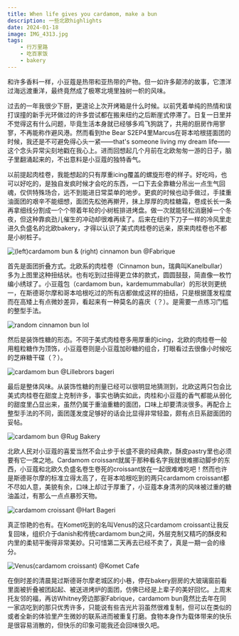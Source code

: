 ```yaml
---
title: When life gives you cardamom, make a bun
description: 一些北欧highlights
date: 2024-01-18
image: IMG_4313.jpg
tags:
    - 行万里路
    - 吃百家饭
    - bakery
---
```



和许多香料一样，小豆蔻是热带和亚热带的产物。但一如许多颠沛的故事，它漂洋过海远渡重洋，最终竟然成了极寒北境里独树一帜的风味。

过去的一年我很少下厨，更遑论上次开烤箱是什么时候。以前凭着单纯的热情和误打误撞的新手光环做过的许多尝试都在搬来纽约之后断崖式停滞了。日复一日里并不觉得这有什么问题，毕竟生活本身就已经够多鸡飞狗跳了，共用的厨房作用寥寥，不再能称作避风港。然而看到the Bear S2EP4里Marcus在哥本哈根搓面团的时候，我还是不可避免得心头一紧——that's someone living my dream life——这个念头异常尖刻地戳在我心上。进而回想起几个月前在北欧匆匆一游的日子，脑子里翻涌起来的，不出意料是小豆蔻的独特香气。

以前提起肉桂卷，我能想起的只有厚重icing覆盖的螺旋形卷的样子。好吃吗，也可以好吃的，是独自发疯时候才会吃的东西，一口下去全靠糖分吊出一点生气回魂，仅供特殊场合，远不到能进日常菜单的地步。更疯的时候也动手做过，手揉重油面团的艰辛不能细想，面团先松弛再擀开，抹上厚厚的肉桂糖霜，卷成长长一条再拿细线分割成一个个带着年轮的小树桩排进烤盘。做一次就能轻松消磨掉一个冬夜，但这种靠疯劲儿催生的冲动却很难再续了。后来在纽约下刀子一样的冷风里走进久负盛名的北欧bakery，才得以认识了美式肉桂卷的远亲，原来肉桂卷也不都是小树桩子。

![(left)cardamom bun & (right) cinnamon bun @Fabrique](IMG_7128.jpeg)

首先是面团折叠方式。北欧系的肉桂卷（Cinnamon bun，瑞典叫Kanelbullar）多为上图里这种扭结状。也有吃到过扭得更立体的款式，圆圆鼓鼓，简直像一枚竹编小绣球了。小豆蔻包（cardamom bun，kardemummabullar）的形状则更统一，在斯德哥尔摩和哥本哈根吃过的所有店都做成这样的扭结，只是根据蓬发程度而在高矮上有点微妙差异，看起来有一种莫名的喜庆（？）。是需要一点练习门槛的整型手法。

![random cinnamon bun lol](IMG_3442.jpeg)

然后是装饰性糖的形态。不同于美式肉桂卷多用厚重的icing，北欧的肉桂卷一般用粗粒糖作为顶饰，小豆蔻卷则是小豆蔻加砂糖的组合，打眼看过去很像小时候吃的芝麻糖干碟（？）。

![cardamom bun @Lillebrors bageri](IMG_3462.jpeg)

最后是整体风味。从装饰性糖的剂量已经可以很明显地猜测到，北欧这两只包会比美式肉桂卷在甜度上克制许多，事实也确实如此，肉桂和小豆蔻的香气都能从弱化的甜度里凸显出来，虽然仍属于重油重糖的面团，口味上却要清淡很多。再配合上整型手法的不同，面团蓬发度足够好的话会比显得非常轻盈，颇有点日系甜面团的妥帖。

![cardamom bun @Rug Bakery](IMG_4501.jpeg)

北欧人民对小豆蔻的喜爱当然不会止步于长盛不衰的经典款，酥皮pastry里也必须要有它一席之地。Cardamom croissant就属于那种看名字我就很难挪动脚步的东西，小豆蔻和北欧久负盛名卷生卷死的croissant放在一起很难难吃吧！然而也许是斯德哥尔摩的标准立得太高了，在哥本哈根吃到的两只cardamom croissant都不尽如人意，美貌有余，口味上却过于厚重了，小豆蔻本身清冽的风味被过重的糖油盖过，有那么一点点暴殄天物。

![cardamom croissant @Hart Bageri](IMG_4317.jpeg)

真正惊艳的也有。在Komet吃到的名叫Venus的这只cardamom croissant让我反复回味，组织介于danish和传统cardamom bun之间，外层克制又精巧的酥皮和内里的柔韧平衡得非常美妙。只可惜第二天再去已经不卖了，真是一期一会的缘分。

![Venus(cardamom croissant) @Komet Cafe](IMG_3579.jpeg)

在倒时差的清晨晃过斯德哥尔摩老城区的小巷，停在bakery厨房的大玻璃窗前看里面被折叠被团起起、被送进烤炉的面团，仿佛已经是上辈子的美好回忆。上周末托友邻的福，再访Whitney旁边那家Fabrique，cardamom bun竟然比去年在同一家店吃到的那只优秀许多，只能说有些吉光片羽虽然很难复制，但可以在类似的或者全新的体验里产生微妙的联系进而被重复打磨。食物本身作为载体带来的快乐是很容易消散的，但快乐的印象可能我还会回味很久吧。